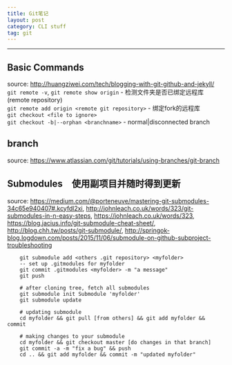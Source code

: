```yaml
---
title: Git笔记
layout: post
category: CLI stuff
tag: git
---
```

---

## Basic Commands
source: http://huangziwei.com/tech/blogging-with-git-github-and-jekyll/  
`git remote -v`, `git remote show origin` - 检测文件夹是否已绑定远程库(remote repository)  
`git remote add origin <remote git repository>` - 绑定fork的远程库  
`git checkout <file to ignore>`  
`git checkout -b|--orphan <branchname>` - normal|disconnected branch  

## branch 
source: https://www.atlassian.com/git/tutorials/using-branches/git-branch  

## Submodules　使用副项目并随时得到更新
source: https://medium.com/@porteneuve/mastering-git-submodules-34c65e940407#.kcyfdl2xi, http://johnleach.co.uk/words/323/git-submodules-in-n-easy-steps, https://johnleach.co.uk/words/323,
https://blog.jacius.info/git-submodule-cheat-sheet/, http://blog.chh.tw/posts/git-submodule/, http://springok-blog.logdown.com/posts/2015/11/06/submodule-on-github-subproject-troubleshooting

		git submodule add <others .git repository> <myfolder> 
		-- set up .gitmodules for myfolder      
		git commit .gitmodules <myfolder> -m "a message"  
		git push
		
		# after cloning tree, fetch all submodules  
		git submodule init Submodule 'myfolder'  
		git submodule update    

		# updating submodule  
		cd myfolder && git pull [from others] && git add myfolder && commit    

		# making changes to your submodule  
		cd myfolder && git checkout master [do changes in that branch]  
		git commit -a -m "fix a bug" && push  
		cd .. && git add myfolder && commit -m "updated myfolder"  
		 

  






